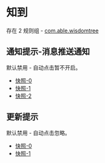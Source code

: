 # 知到

存在 2 规则组 - [com.able.wisdomtree](/src/apps/com.able.wisdomtree.ts)

## 通知提示-消息推送通知

默认禁用 - 自动点击暂不开启。

- [快照-0](https://i.gkd.li/import/13458779)
- [快照-1](https://i.gkd.li/import/13623441)
- [快照-2](https://i.gkd.li/import/13695447)

## 更新提示

默认禁用 - 自动点击忽略。

- [快照-0](https://i.gkd.li/import/13458796)
- [快照-1](https://i.gkd.li/import/13797285)
